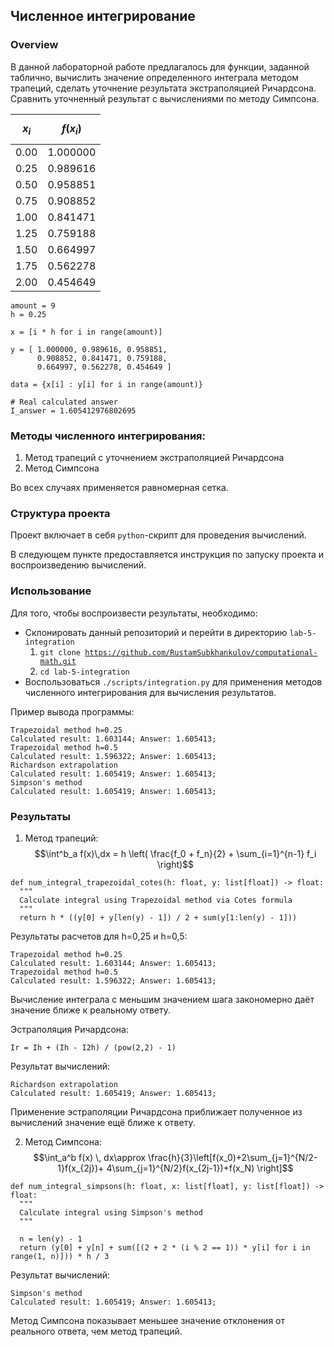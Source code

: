 ## Численное интегрирование

### Overview
В данной лабораторной работе предлагалось для функции, заданной таблично, вычислить значение определенного интеграла методом трапеций, сделать уточнение результата экстраполяцией Ричардсона. Сравнить уточненный результат с вычислениями по методу Симпсона.

| $$x_{i}$$ | $$f(x_{i})$$ |
|-------|----------|
| 0.00  | 1.000000 |
| 0.25  | 0.989616 |
| 0.50  | 0.958851 |
| 0.75  | 0.908852 |
| 1.00  | 0.841471 |
| 1.25  | 0.759188 |
| 1.50  | 0.664997 |
| 1.75  | 0.562278 |
| 2.00  | 0.454649 |

```
amount = 9
h = 0.25

x = [i * h for i in range(amount)]

y = [ 1.000000, 0.989616, 0.958851,
      0.908852, 0.841471, 0.759188,
      0.664997, 0.562278, 0.454649 ]

data = {x[i] : y[i] for i in range(amount)}

# Real calculated answer 
I_answer = 1.605412976802695
```

### Методы численного интегрирования:
1. Метод трапеций с уточнением экстраполяцией Ричардсона 
2. Метод Симпсона

Во всех случаях применяется равномерная сетка.

### Структура проекта
Проект включает в себя <code>python</code>-скрипт для проведения вычислений.

В следующем пункте предоставляется инструкция по запуску проекта и воспроизведению вычислений.

### Использование
Для того, чтобы воспроизвести результаты, необходимо:
 - Склонировать данный репозиторий и перейти в директорию <code>lab-5-integration</code>
   1. <code>git clone https://github.com/RustamSubkhankulov/computational-math.git</code>
   2. <code>cd lab-5-integration</code>
 - Воспользоваться <code>./scripts/integration.py</code> для применения методов численного интегрирования для вычисления результатов. 

Пример вывода программы:
```
Trapezoidal method h=0.25
Calculated result: 1.603144; Answer: 1.605413;
Trapezoidal method h=0.5
Calculated result: 1.596322; Answer: 1.605413;
Richardson extrapolation
Calculated result: 1.605419; Answer: 1.605413;
Simpson's method
Calculated result: 1.605419; Answer: 1.605413;
```

### Результаты

1. Метод трапеций:
$$\int^b_a f(x)\,dx = h \left( \frac{f_0 + f_n}{2} + \sum_{i=1}^{n-1} f_i \right)$$
```
def num_integral_trapezoidal_cotes(h: float, y: list[float]) -> float:
  """
  Calculate integral using Trapezoidal method via Cotes formula
  """
  return h * ((y[0] + y[len(y) - 1]) / 2 + sum(y[1:len(y) - 1]))
```

Результаты расчетов для h=0,25 и h=0,5:
```
Trapezoidal method h=0.25
Calculated result: 1.603144; Answer: 1.605413;
Trapezoidal method h=0.5
Calculated result: 1.596322; Answer: 1.605413;
```

Вычисление интеграла с меньшим значением шага закономерно даёт значение ближе к реальному ответу. 

Эстраполяция Ричардсона:
```
Ir = Ih + (Ih - I2h) / (pow(2,2) - 1)
```

Результат вычислений:
```
Richardson extrapolation
Calculated result: 1.605419; Answer: 1.605413;
```

Применение эстраполяции Ричардсона приближает полученное из вычислений значение ещё ближе к ответу.

2. Метод Симпсона:
$$\int_a^b f(x) \, dx\approx 
\frac{h}{3}\left[f(x_0)+2\sum_{j=1}^{N/2-1}f(x_{2j})+
4\sum_{j=1}^{N/2}f(x_{2j-1})+f(x_N)
\right]$$
```
def num_integral_simpsons(h: float, x: list[float], y: list[float]) -> float:
  """
  Calculate integral using Simpson's method
  """

  n = len(y) - 1
  return (y[0] + y[n] + sum([(2 + 2 * (i % 2 == 1)) * y[i] for i in range(1, n)])) * h / 3
```

Результат вычислений:
```
Simpson's method
Calculated result: 1.605419; Answer: 1.605413;
```

Метод Симпсона показывает меньшее значение отклонения от реального ответа, чем метод трапеций.
